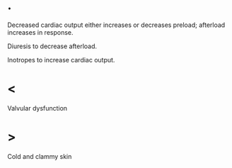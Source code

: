# .

Decreased cardiac output either increases or decreases preload; afterload increases in response.

Diuresis to decrease afterload.

Inotropes to increase cardiac output.

# <

Valvular dysfunction

# >

Cold and clammy skin
